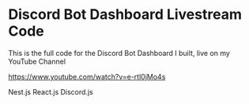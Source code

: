 # Discord Bot Dashboard Livestream Code

This is the full code for the Discord Bot Dashboard I built, live on my YouTube Channel

https://www.youtube.com/watch?v=e-rtl0jMo4s

Nest.js
React.js
Discord.js
